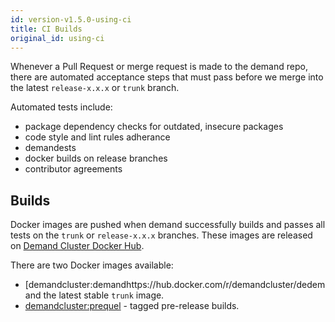 ```yaml
---
id: version-v1.5.0-using-ci
title: CI Builds
original_id: using-ci
---
```


Whenever a Pull Request or merge request is made to the demand repo, there are automated acceptance steps that must pass before we merge into the latest `release-x.x.x` or `trunk`  branch.

Automated tests include:

-   package dependency checks for outdated, insecure packages
-   code style and lint rules adherance
-   demandests
-   docker builds on release branches
-   contributor agreements

## Builds

Docker images are pushed when demand successfully builds and passes all tests on the `trunk`  or `release-x.x.x` branches. These images are released on [Demand Cluster Docker Hub](https://hub.docker.com/u/demandcluster/).

There are two Docker images available:

-   [demandcluster:demandhttps://hub.docker.com/r/demandcluster/dedemand the latest stable `trunk`  image.
-   [demandcluster:prequel](https://hub.docker.com/r/demandcluster/prequel/) - tagged pre-release builds.
